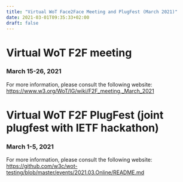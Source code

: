 ```yaml
---
title: "Virtual WoT Face2Face Meeting and PlugFest (March 2021)"
date: 2021-03-01T09:35:33+02:00
draft: false
---
```


# Virtual WoT F2F meeting
### March 15-26, 2021

For more information, please consult the following website:
https://www.w3.org/WoT/IG/wiki/F2F_meeting,_March_2021


# Virtual WoT F2F PlugFest (joint plugfest with IETF hackathon)
### March 1-5, 2021

For more information, please consult the following website:
https://github.com/w3c/wot-testing/blob/master/events/2021.03.Online/README.md
